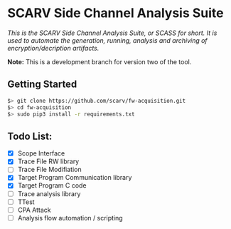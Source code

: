 
# SCARV Side Channel Analysis Suite

*This is the SCARV Side Channel Analysis Suite, or SCASS for short.
It is used to automate the generation, running, analysis and archiving of
encryption/decription artifacts.*

**Note:** This is a development branch for version two of the tool.

## Getting Started

```sh
$> git clone https://github.com/scarv/fw-acquisition.git
$> cd fw-acquisition
$> sudo pip3 install -r requirements.txt
```

## Todo List:

- [X] Scope Interface
- [X] Trace File RW library
- [ ] Trace File Modifiation
- [X] Target Program Communication library
- [X] Target Program C code
- [ ] Trace analysis library
- [ ] TTest
- [ ] CPA Attack
- [ ] Analysis flow automation / scripting
